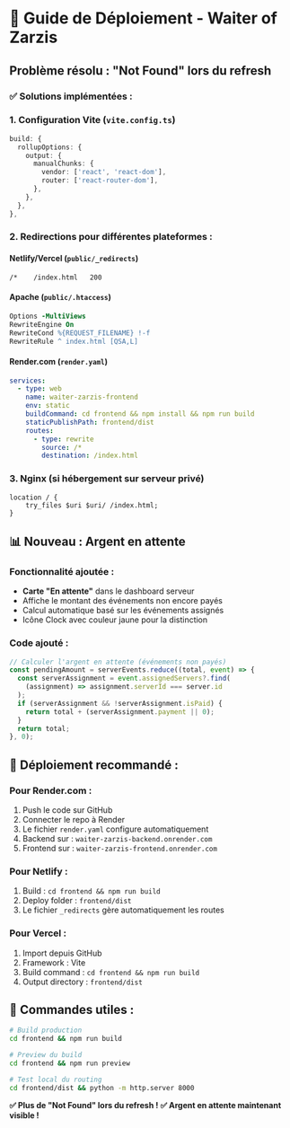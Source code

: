 # 🚀 Guide de Déploiement - Waiter of Zarzis

## Problème résolu : "Not Found" lors du refresh

### ✅ Solutions implémentées :

### 1. **Configuration Vite** (`vite.config.ts`)
```typescript
build: {
  rollupOptions: {
    output: {
      manualChunks: {
        vendor: ['react', 'react-dom'],
        router: ['react-router-dom'],
      },
    },
  },
},
```

### 2. **Redirections pour différentes plateformes :**

#### **Netlify/Vercel** (`public/_redirects`)
```
/*    /index.html   200
```

#### **Apache** (`public/.htaccess`)
```apache
Options -MultiViews
RewriteEngine On
RewriteCond %{REQUEST_FILENAME} !-f
RewriteRule ^ index.html [QSA,L]
```

#### **Render.com** (`render.yaml`)
```yaml
services:
  - type: web
    name: waiter-zarzis-frontend
    env: static
    buildCommand: cd frontend && npm install && npm run build
    staticPublishPath: frontend/dist
    routes:
      - type: rewrite
        source: /*
        destination: /index.html
```

### 3. **Nginx** (si hébergement sur serveur privé)
```nginx
location / {
    try_files $uri $uri/ /index.html;
}
```

## 📊 Nouveau : Argent en attente

### Fonctionnalité ajoutée :
- **Carte "En attente"** dans le dashboard serveur
- Affiche le montant des événements non encore payés
- Calcul automatique basé sur les événements assignés
- Icône Clock avec couleur jaune pour la distinction

### Code ajouté :
```typescript
// Calculer l'argent en attente (événements non payés)
const pendingAmount = serverEvents.reduce((total, event) => {
  const serverAssignment = event.assignedServers?.find(
    (assignment) => assignment.serverId === server.id
  );
  if (serverAssignment && !serverAssignment.isPaid) {
    return total + (serverAssignment.payment || 0);
  }
  return total;
}, 0);
```

## 🎯 Déploiement recommandé :

### **Pour Render.com :**
1. Push le code sur GitHub
2. Connecter le repo à Render
3. Le fichier `render.yaml` configure automatiquement
4. Backend sur : `waiter-zarzis-backend.onrender.com`
5. Frontend sur : `waiter-zarzis-frontend.onrender.com`

### **Pour Netlify :**
1. Build : `cd frontend && npm run build`
2. Deploy folder : `frontend/dist`
3. Le fichier `_redirects` gère automatiquement les routes

### **Pour Vercel :**
1. Import depuis GitHub
2. Framework : Vite
3. Build command : `cd frontend && npm run build`
4. Output directory : `frontend/dist`

## 🔧 Commandes utiles :

```bash
# Build production
cd frontend && npm run build

# Preview du build
cd frontend && npm run preview

# Test local du routing
cd frontend/dist && python -m http.server 8000
```

**✅ Plus de "Not Found" lors du refresh !**
**✅ Argent en attente maintenant visible !**
